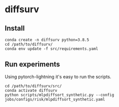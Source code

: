 # diffsurv

## Install
```{bash}
conda create -n diffsurv python=3.8.5
cd /path/to/diffsurv/
conda env update -f src/requirements.yaml
```

## Run experiments

Using pytorch-lightning it's easy to run the scripts. 

```{bash}
cd /path/to/diffsurv/src/
conda activate diffsurv
python scripts/mlpdiffsort_synthetic.py --config jobs/configs/risk/mlpdiffsort_synthetic.yaml
```
